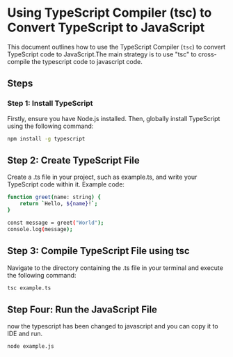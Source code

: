 # Using TypeScript Compiler (tsc) to Convert TypeScript to JavaScript

This document outlines how to use the TypeScript Compiler (`tsc`) to convert TypeScript code to JavaScript.The main strategy is to use "tsc" to cross-compile the typescript code to javascript code.

## Steps

### Step 1: Install TypeScript

Firstly, ensure you have Node.js installed. Then, globally install TypeScript using the following command:

```bash
npm install -g typescript
```
## Step 2: Create TypeScript File
Create a .ts file in your project, such as example.ts, and write your TypeScript code within it. 
Example code:
```bash
function greet(name: string) {
    return `Hello, ${name}!`;
}

const message = greet("World");
console.log(message);
```
## Step 3: Compile TypeScript File using tsc
Navigate to the directory containing the .ts file in your terminal and execute the following command:
```bash
tsc example.ts
```

## Step Four: Run the JavaScript File
now the typescript has been changed to javascript and you can copy it to IDE and run.
```bash
node example.js
```